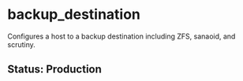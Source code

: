 # backup_destination

Configures a host to a backup destination including ZFS, sanaoid, and scrutiny.

## Status: Production


